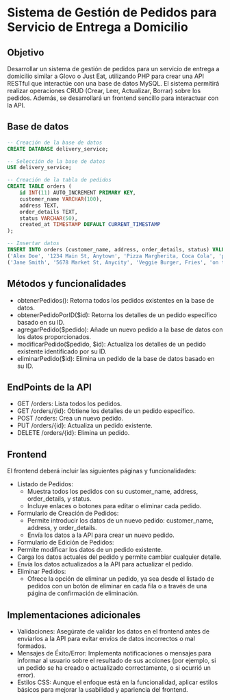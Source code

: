 # Sistema de Gestión de Pedidos para Servicio de Entrega a Domicilio

## Objetivo

Desarrollar un sistema de gestión de pedidos para un servicio de entrega a domicilio similar a Glovo o Just Eat, utilizando PHP para crear una API RESTful que interactúe con una base de datos MySQL. El sistema permitirá realizar operaciones CRUD (Crear, Leer, Actualizar, Borrar) sobre los pedidos. Además, se desarrollará un frontend sencillo para interactuar con la API.

## Base de datos

~~~sql
-- Creación de la base de datos
CREATE DATABASE delivery_service;

-- Selección de la base de datos
USE delivery_service;

-- Creación de la tabla de pedidos
CREATE TABLE orders (
    id INT(11) AUTO_INCREMENT PRIMARY KEY,
    customer_name VARCHAR(100),
    address TEXT,
    order_details TEXT,
    status VARCHAR(50),
    created_at TIMESTAMP DEFAULT CURRENT_TIMESTAMP
);

-- Insertar datos
INSERT INTO orders (customer_name, address, order_details, status) VALUES
('Alex Doe', '1234 Main St, Anytown', 'Pizza Margherita, Coca Cola', 'preparing'),
('Jane Smith', '5678 Market St, Anycity', 'Veggie Burger, Fries', 'on the way');

~~~

## Métodos y funcionalidades

- obtenerPedidos(): Retorna todos los pedidos existentes en la base de datos.
- obtenerPedidoPorID($id): Retorna los detalles de un pedido específico basado en su ID.
- agregarPedido($pedido): Añade un nuevo pedido a la base de datos con los datos proporcionados.
- modificarPedido($pedido, $id): Actualiza los detalles de un pedido existente identificado por su ID.
- eliminarPedido($id): Elimina un pedido de la base de datos basado en su ID.

## EndPoints de la API

- GET /orders: Lista todos los pedidos.
- GET /orders/{id}: Obtiene los detalles de un pedido específico.
- POST /orders: Crea un nuevo pedido.
- PUT /orders/{id}: Actualiza un pedido existente.
- DELETE /orders/{id}: Elimina un pedido.

## Frontend

El frontend deberá incluir las siguientes páginas y funcionalidades:

- Listado de Pedidos:
  - Muestra todos los pedidos con su customer_name, address, order_details, y status.
  - Incluye enlaces o botones para editar o eliminar cada pedido.
- Formulario de Creación de Pedidos:
  - Permite introducir los datos de un nuevo pedido: customer_name, address, y order_details.
  - Envía los datos a la API para crear un nuevo pedido.
- Formulario de Edición de Pedidos:
- Permite modificar los datos de un pedido existente.
- Carga los datos actuales del pedido y permite cambiar cualquier detalle.
- Envía los datos actualizados a la API para actualizar el pedido.
- Eliminar Pedidos:
  - Ofrece la opción de eliminar un pedido, ya sea desde el listado de pedidos con un botón de eliminar en cada fila o a través de una página de confirmación de eliminación.

## Implementaciones adicionales

- Validaciones: Asegúrate de validar los datos en el frontend antes de enviarlos a la API para evitar envíos de datos incorrectos o mal formados.
- Mensajes de Éxito/Error: Implementa notificaciones o mensajes para informar al usuario sobre el resultado de sus acciones (por ejemplo, si un pedido se ha creado o actualizado correctamente, o si ocurrió un error).
- Estilos CSS: Aunque el enfoque está en la funcionalidad, aplicar estilos básicos para mejorar la usabilidad y apariencia del frontend.